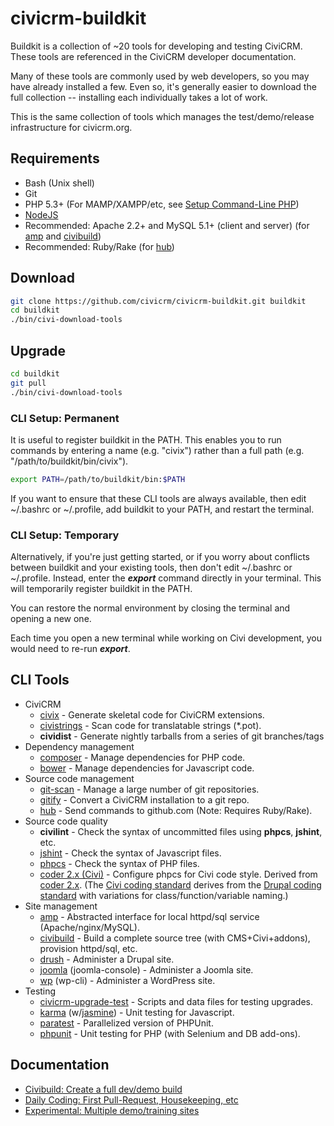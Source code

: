 # civicrm-buildkit

Buildkit is a collection of ~20 tools for developing and testing CiviCRM.
These tools are referenced in the CiviCRM developer documentation.

Many of these tools are commonly used by web developers, so you may have
already installed a few.  Even so, it's generally easier to download the
full collection -- installing each individually takes a lot of work.

This is the same collection of tools which manages the test/demo/release
infrastructure for civicrm.org.

## Requirements

 * Bash (Unix shell)
 * Git
 * PHP 5.3+ (For MAMP/XAMPP/etc, see [Setup Command-Line PHP](http://wiki.civicrm.org/confluence/display/CRMDOC/Setup+Command-Line+PHP))
 * [NodeJS](http://nodejs.org/)
 * Recommended: Apache 2.2+ and MySQL 5.1+ (client and server) (for [amp](https://github.com/totten/amp) and [civibuild](doc/civibuild.md))
 * Recommended: Ruby/Rake (for [hub](http://hub.github.com/))

## Download

```bash
git clone https://github.com/civicrm/civicrm-buildkit.git buildkit
cd buildkit
./bin/civi-download-tools
```

## Upgrade

```bash
cd buildkit
git pull
./bin/civi-download-tools
```

### CLI Setup: Permanent

It is useful to register buildkit in the PATH. This enables you to run commands
by entering a name (e.g.  "civix") rather than a full path (e.g.
"/path/to/buildkit/bin/civix").

```bash
export PATH=/path/to/buildkit/bin:$PATH
```

If you want to ensure that these CLI tools are always available, then edit
~/.bashrc or ~/.profile, add buildkit to your PATH, and restart the
terminal.

### CLI Setup: Temporary

Alternatively, if you're just getting started, or if you worry about
conflicts between buildkit and your existing tools, then don't edit
~/.bashrc or ~/.profile.  Instead, enter the ***export*** command directly
in your terminal.  This will temporarily register buildkit in the PATH.

You can restore the normal environment by closing the terminal and opening
a new one.

Each time you open a new terminal while working on Civi development, you
would need to re-run ***export***.

## CLI Tools

 * CiviCRM
   * [civix](https://github.com/totten/civix) - Generate skeletal code for CiviCRM extensions.
   * [civistrings](https://github.com/civicrm/civistrings) - Scan code for translatable strings (*.pot).
   * **cividist** - Generate nightly tarballs from a series of git branches/tags
 * Dependency management
   * [composer](http://getcomposer.org/) - Manage dependencies for PHP code.
   * [bower](http://bower.io/) - Manage dependencies for Javascript code.
 * Source code management
   * [git-scan](https://github.com/totten/git-scan/) - Manage a large number of git repositories.
   * [gitify](doc/gitify.md) - Convert a CiviCRM installation to a git repo.
   * [hub](http://hub.github.com/) - Send commands to github.com (Note: Requires Ruby/Rake).
 * Source code quality
   * **civilint** - Check the syntax of uncommitted files using **phpcs**, **jshint**, etc.
   * [jshint](http://jshint.com/) - Check the syntax of Javascript files.
   * [phpcs](https://github.com/squizlabs/PHP_CodeSniffer) - Check the syntax of PHP files.
   * [coder 2.x (Civi)](https://github.com/civicrm/coder) - Configure phpcs for Civi code style. Derived from [coder 2.x](https://www.drupal.org/project/coder). (The [Civi coding standard](http://wiki.civicrm.org/confluence/display/CRMDOC/PHP+Code+and+Inline+Documentation) derives from the [Drupal coding standard](https://www.drupal.org/coding-standards) with variations for class/function/variable naming.)
 * Site management
   * [amp](https://github.com/totten/amp) - Abstracted interface for local httpd/sql service (Apache/nginx/MySQL).
   * [civibuild](doc/civibuild.md) - Build a complete source tree (with CMS+Civi+addons), provision httpd/sql, etc.
   * [drush](http://drush.ws/) - Administer a Drupal site.
   * [joomla](https://github.com/joomlatools/joomla-console) (joomla-console) - Administer a Joomla site.
   * [wp](http://wp-cli.org/) (wp-cli) - Administer a WordPress site.
 * Testing
   * [civicrm-upgrade-test](https://github.com/civicrm/civicrm-upgrade-test) - Scripts and data files for testing upgrades.
   * [karma](http://karma-runner.github.io) (w/[jasmine](http://jasmine.github.io/)) - Unit testing for Javascript.
   * [paratest](https://github.com/brianium/paratest) - Parallelized version of PHPUnit.
   * [phpunit](http://phpunit.de/) - Unit testing for PHP (with Selenium and DB add-ons).

## Documentation

 * [Civibuild: Create a full dev/demo build](doc/civibuild.md)
 * [Daily Coding: First Pull-Request, Housekeeping, etc](doc/first-pr.md)
 * [Experimental: Multiple demo/training sites](doc/demo-sites.md)
